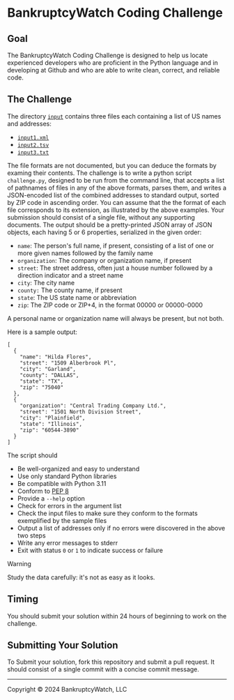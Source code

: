 # BankruptcyWatch Coding Challenge

## Goal

The BankruptcyWatch Coding Challenge is designed to help us locate experienced
developers who are proficient in the Python language and in developing at Github
and who are able to write clean, correct, and reliable code.

## The Challenge

The directory [`input`](input) contains three files each containing a list of US
names and addresses:

* [`input1.xml`](input/input1.xml)
* [`input2.tsv`](input/input2.tsv)
* [`input3.txt`](input/input3.txt)

The file formats are not documented, but you can deduce the formats by examing
their contents. The challenge is to write a python script `challenge.py`,
designed to be run from the command line, that accepts a list of pathnames of
files in any of the above formats, parses them, and writes a JSON-encoded list
of the combined addresses to standard output, sorted by ZIP code in ascending order. You can assume
that the the format of each file corresponds to its extension, as illustrated by
the above examples. Your submission should consist of a single file, without any 
supporting documents. The output should be a pretty-printed JSON array of JSON
objects, each having 5 or 6 properties, serialized in the given order:

* `name`: The person's full name, if present, consisting of a list of one or more given names followed by the family name
* `organization`: The company or organization name, if present
* `street`: The street address, often just a house number followed by a direction indicator and a street name
* `city`: The city name
* `county:` The county name, if present
* `state`: The US state name or abbreviation
* `zip`: The ZIP code or ZIP+4, in the format 00000 or 00000-0000

A personal name or organization name will always be present, but not both.

Here is a sample output:

```
[
  {
    "name": "Hilda Flores",
    "street": "1509 Alberbrook Pl",
    "city": "Garland",
    "county": "DALLAS",
    "state": "TX",
    "zip": "75040"
  },
  {
    "organization": "Central Trading Company Ltd.",
    "street": "1501 North Division Street",
    "city": "Plainfield",
    "state": "Illinois",
    "zip": "60544-3890"
  }
]
```

The script should

* Be well-organized and easy to understand
* Use only standard Python libraries
* Be compatible with Python 3.11
* Conform to [PEP 8](https://peps.python.org/pep-0008/)
* Provide a `--help` option
* Check for errors in the argument list
* Check the input files to make sure they conform to the formats exemplified by the sample files 
* Output a list of addresses only if no errors were discovered in the above two steps
* Write any error messages to stderr
* Exit with status `0` or `1` to indicate success or failure

> [!WARNING]
> Study the data carefully: it's not as easy as it looks.

## Timing

You should submit your solution within 24 hours of beginning to work on the
challenge.

## Submitting Your Solution

To Submit your solution, fork this repository and submit a pull request. It
should consist of a single commit with a concise commit message.

---

Copyright &copy; 2024 BankruptcyWatch, LLC
